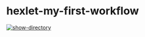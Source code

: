 # hexlet-my-first-workflow

[![show-directory](https://github.com/ViVaLaFlame/hexlet-my-first-workflow/actions/workflows/show-directory.yaml/badge.svg)](https://github.com/ViVaLaFlame/hexlet-my-first-workflow/actions/workflows/show-directory.yaml)
